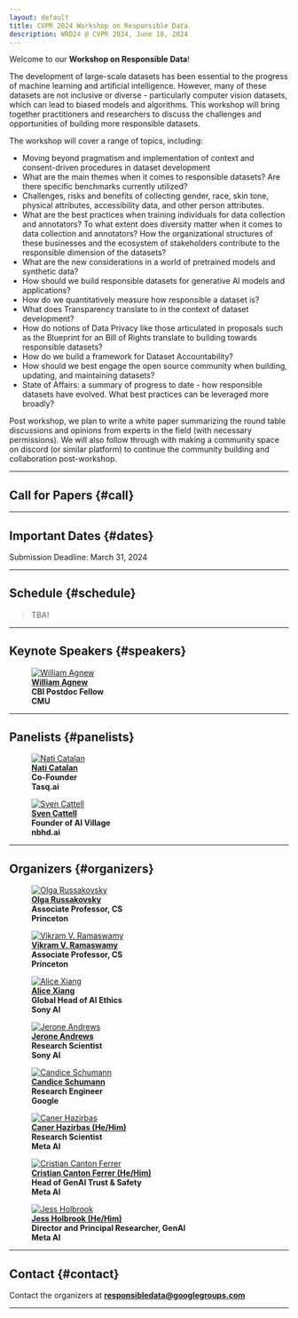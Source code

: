 ```yaml
---
layout: default
title: CVPR 2024 Workshop on Responsible Data
description: WRD24 @ CVPR 2024, June 18, 2024
---
```


Welcome to our **Workshop on Responsible Data**!

The development of large-scale datasets has been essential to the progress of machine learning and artificial intelligence. However, many of these datasets are not inclusive or diverse - particularly computer vision datasets, which can lead to biased models and algorithms. This workshop will bring together practitioners and researchers to discuss the challenges and opportunities of building more responsible datasets.

The workshop will cover a range of topics, including:

+ Moving beyond pragmatism and implementation of context and consent-driven procedures in dataset development
+ What are the main themes when it comes to responsible datasets? Are there specific benchmarks currently utilized?
+ Challenges, risks and benefits of collecting gender, race, skin tone, physical attributes, accessibility data, and other person attributes.
+ What are the best practices when training individuals for data collection and annotators? To what extent does diversity matter when it comes to data collection and annotators? How the organizational structures of these businesses and the ecosystem of stakeholders contribute to the responsible dimension of the datasets?
+ What are the new considerations in a world of pretrained models and synthetic data?
+ How should we build responsible datasets for generative AI models and applications?
+ How do we quantitatively measure how responsible a dataset is?
+ What does Transparency translate to in the context of dataset development?
+ How do notions of Data Privacy like those articulated in proposals such as the Blueprint for an Bill of Rights translate to building towards responsible datasets?
+ How do we build a framework for Dataset Accountability?
+ How should we best engage the open source community when building, updating, and maintaining datasets?
+ State of Affairs: a summary of progress to date - how responsible datasets have evolved. What best practices can be leveraged more broadly?

Post workshop, we plan to write a white paper summarizing the round table discussions and opinions from experts in the field (with necessary permissions). We will also follow through with making a community space on discord (or similar platform) to continue the community building and collaboration post-workshop.

---
## **Call for Papers** {#call}

---
## **Important Dates** {#dates}
Submission Deadline: March 31, 2024

---

## **Schedule** {#schedule}
> TBA!

---

## **Keynote Speakers** {#speakers}
<div class="container">
<figure>
    <a href="https://sites.google.com/cs.washington.edu/william-agnew/home">
    <img class="img-author" src="assets/imgs/authors/cvpr2024/WilliamAgnew.jpeg" alt="William Agnew"/></a>
    <b><br><a href="https://sites.google.com/cs.washington.edu/william-agnew/home">William Agnew</a>
    <br>CBI Postdoc Fellow<br>CMU</b>
</figure>
</div>

---
## **Panelists** {#panelists}
<div class="container">
<figure>
    <a href="https://www.linkedin.com/in/naticatalan/">
    <img class="img-author" src="assets/imgs/authors/cvpr2024/NatiCatalan.jpeg" alt="Nati Catalan"/></a>
    <b><br><a href="https://www.linkedin.com/in/naticatalan/">Nati Catalan</a>
    <br>Co-Founder<br>Tasq.ai</b>
</figure>

<figure>
    <a href="https://www.linkedin.com/in/sven-cattell-5748a311/">
    <img class="img-author" src="assets/imgs/authors/cvpr2024/SvenCattell.jpeg" alt="Sven Cattell"/></a>
    <b><br><a href="https://www.linkedin.com/in/sven-cattell-5748a311/">Sven Cattell</a>
    <br>Founder of AI Village<br>nbhd.ai</b>
</figure>
</div>

---

## **Organizers** {#organizers}
<div class="container">
<figure>
    <a href="https://www.cs.princeton.edu/~olgarus/">
    <img class="img-author" src="assets/imgs/authors/cvpr2024/OlgaRussakovsky_highres.jpeg" alt="Olga Russakovsky"/></a>
    <b><br><a href="https://www.cs.princeton.edu/~olgarus/">Olga Russakovsky</a>
    <br>Associate Professor, CS  <br> Princeton</b>
</figure>

<figure>
    <a href="https://www.cs.princeton.edu/~vr23/">
    <img class="img-author" src="assets/imgs/authors/cvpr2024/VikramVRamaswamy.jpeg" alt="Vikram V. Ramaswamy"/></a>
    <b><br><a href="https://www.cs.princeton.edu/~vr23/">Vikram V. Ramaswamy</a>
    <br>Associate Professor, CS  <br> Princeton</b>
</figure>

<figure>
    <a href="https://ai.sony/people/Alice-Xiang/">
    <img class="img-author" src="assets/imgs/authors/cvpr2024/AliceXiang.jpeg" alt="Alice Xiang"/></a>
    <b><br><a href="https://ai.sony/people/Alice-Xiang/">Alice Xiang</a>
    <br>Global Head of AI Ethics<br>Sony AI</b>
</figure>

<figure>
    <a href="https://ai.sony/people/Jerone-Andrews/">
    <img class="img-author" src="assets/imgs/authors/cvpr2024/JeroneAndrews.jpeg" alt="Jerone Andrews"/></a>
    <b><br><a href="https://ai.sony/people/Jerone-Andrews/">Jerone Andrews</a>
    <br>Research Scientist<br>Sony AI</b>
</figure>

<figure>
    <a href="">
    <img class="img-author" src="assets/imgs/authors/cvpr2024/CandiceSchumann.jpeg" alt="Candice Schumann"/></a>
    <b><br><a href="">Candice Schumann</a>
    <br>Research Engineer<br>Google</b>
</figure>



<figure>
    <a href="https://hazirbas.com/">
    <img class="img-author" src="assets/imgs/authors/cvpr2024/CanerHazirbas.jpeg" alt="Caner Hazirbas"/></a>
    <b><br><a href="https://hazirbas.com/">Caner Hazirbas (He/Him)</a>
    <br>Research Scientist<br>Meta AI</b>
</figure>

<figure>
    <a href="https://cristiancanton.github.io/">
    <img class="img-author" src="assets/imgs/authors/cvpr2024/CristianCantonFerrer.jpeg" alt="Cristian Canton Ferrer"/></a>
    <b><br><a href="https://cristiancanton.github.io/">Cristian Canton Ferrer (He/Him)</a>
    <br>Head of GenAI Trust & Safety<br>Meta AI</b>
</figure>

<figure>
    <a href="https://www.linkedin.com/in/jessholbrook/">
    <img class="img-author" src="assets/imgs/authors/cvpr2024/JessHolbrook.jpeg" alt="Jess Holbrook"/></a>
    <b><br><a href="https://www.linkedin.com/in/jessholbrook/">Jess Holbrook (He/Him)</a>
    <br>Director and Principal Researcher, GenAI<br>Meta AI</b>
</figure>
</div>

---
## **Contact** {#contact}
Contact the organizers at **[responsibledata@googlegroups.com](mailto:responsibledata@googlegroups.com)**

---
